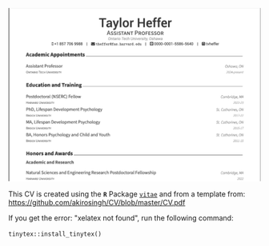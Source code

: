 [![](./img/cvPreview.png)](https://github.com/tvheffer/cv_heffer/CV.pdf)


This CV is created using the **`R`** Package [`vitae`](https://github.com/mitchelloharawild/vitae)
and from a template from: https://github.com/akirosingh/CV/blob/master/CV.pdf


If you get the error: "xelatex not found", run the following command:

`tinytex::install_tinytex()`
